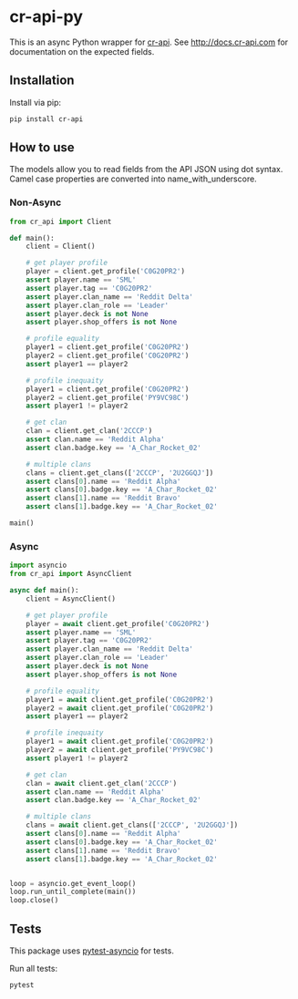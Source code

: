 # cr-api-py

This is an async Python wrapper for [cr-api](http://github.com/cr-api/cr-api). See http://docs.cr-api.com for documentation on the expected fields.

## Installation

Install via pip:

```sh
pip install cr-api
```

## How to use

The models allow you to read fields from the API JSON using dot syntax. Camel case properties are converted into name_with_underscore.


### Non-Async

```python
from cr_api import Client

def main():
    client = Client()

    # get player profile
    player = client.get_profile('C0G20PR2')
    assert player.name == 'SML'
    assert player.tag == 'C0G20PR2'
    assert player.clan_name == 'Reddit Delta'
    assert player.clan_role == 'Leader'
    assert player.deck is not None
    assert player.shop_offers is not None

    # profile equality
    player1 = client.get_profile('C0G20PR2')
    player2 = client.get_profile('C0G20PR2')
    assert player1 == player2

    # profile inequaity
    player1 = client.get_profile('C0G20PR2')
    player2 = client.get_profile('PY9VC98C')
    assert player1 != player2

    # get clan
    clan = client.get_clan('2CCCP')
    assert clan.name == 'Reddit Alpha'
    assert clan.badge.key == 'A_Char_Rocket_02'

    # multiple clans
    clans = client.get_clans(['2CCCP', '2U2GGQJ'])
    assert clans[0].name == 'Reddit Alpha'
    assert clans[0].badge.key == 'A_Char_Rocket_02'
    assert clans[1].name == 'Reddit Bravo'
    assert clans[1].badge.key == 'A_Char_Rocket_02'

main()
```

### Async

```python
import asyncio
from cr_api import AsyncClient

async def main():
    client = AsyncClient()

    # get player profile
    player = await client.get_profile('C0G20PR2')
    assert player.name == 'SML'
    assert player.tag == 'C0G20PR2'
    assert player.clan_name == 'Reddit Delta'
    assert player.clan_role == 'Leader'
    assert player.deck is not None
    assert player.shop_offers is not None

    # profile equality
    player1 = await client.get_profile('C0G20PR2')
    player2 = await client.get_profile('C0G20PR2')
    assert player1 == player2

    # profile inequaity
    player1 = await client.get_profile('C0G20PR2')
    player2 = await client.get_profile('PY9VC98C')
    assert player1 != player2

    # get clan
    clan = await client.get_clan('2CCCP')
    assert clan.name == 'Reddit Alpha'
    assert clan.badge.key == 'A_Char_Rocket_02'

    # multiple clans
    clans = await client.get_clans(['2CCCP', '2U2GGQJ'])
    assert clans[0].name == 'Reddit Alpha'
    assert clans[0].badge.key == 'A_Char_Rocket_02'
    assert clans[1].name == 'Reddit Bravo'
    assert clans[1].badge.key == 'A_Char_Rocket_02'


loop = asyncio.get_event_loop()
loop.run_until_complete(main())
loop.close()

```


## Tests

This package uses [pytest-asyncio](https://github.com/pytest-dev/pytest-asyncio) for tests.

Run all tests:

```sh
pytest
```



